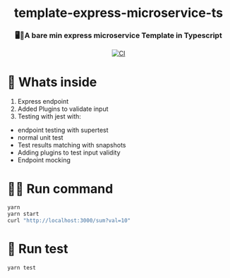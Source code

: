 <h1 align="center">template-express-microservice-ts</h1>
<h3 align="center">🖥️🍭A bare min express microservice Template in Typescript</h3>
<p align="center">
  <a href="https://github.com/ayonious/template-express-microservice-ts/actions">
    <img alt="CI" src="https://github.com/ayonious/template-express-microservice-ts/workflows/CI/badge.svg">
  </a>
</p>

# 🧐 Whats inside

1. Express endpoint
2. Added Plugins to validate input
3. Testing with jest with:

- endpoint testing with supertest
- normal unit test
- Test results matching with snapshots
- Adding plugins to test input validity
- Endpoint mocking

# 🏃‍♂️ Run command

```bash
yarn
yarn start
curl "http://localhost:3000/sum?val=10"
```

# 🧪 Run test

```bash
yarn test
```
